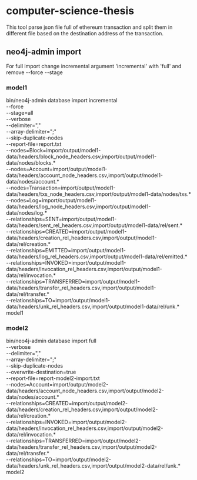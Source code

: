 # computer-science-thesis
This tool parse json file full of ethereum transaction and split them in different file based on
the destination address of the transaction.

## neo4j-admin import
For full import change incremental argument 'incremental' with 'full' and remove --force --stage

### model1 
bin/neo4j-admin database import incremental \
--force \
--stage=all \
--verbose \
--delimiter="," \
--array-delimiter=";" \
--skip-duplicate-nodes \
--report-file=report.txt \
--nodes=Block=import/output/model1-data/headers/block_node_headers.csv,import/output/model1-data/nodes/blocks.\* \
--nodes=Account=import/output/model1-data/headers/account_node_headers.csv,import/output/model1-data/nodes/account.\* \
--nodes=Transaction=import/output/model1-data/headers/txs_node_headers.csv,import/output/model1-data/nodes/txs.\* \
--nodes=Log=import/output/model1-data/headers/log_node_headers.csv,import/output/model1-data/nodes/log.\* \
--relationships=SENT=import/output/model1-data/headers/sent_rel_headers.csv,import/output/model1-data/rel/sent.\* \
--relationships=CREATED=import/output/model1-data/headers/creation_rel_headers.csv,import/output/model1-data/rel/creation.\* \
--relationships=EMITTED=import/output/model1-data/headers/log_rel_headers.csv,import/output/model1-data/rel/emitted.\* \
--relationships=INVOKED=import/output/model1-data/headers/invocation_rel_headers.csv,import/output/model1-data/rel/invocation.\* \
--relationships=TRANSFERRED=import/output/model1-data/headers/transfer_rel_headers.csv,import/output/model1-data/rel/transfer.\* \
--relationships=TO=import/output/model1-data/headers/unk_rel_headers.csv,import/output/model1-data/rel/unk.\* \
model1

### model2
bin/neo4j-admin database import full \
--verbose \
--delimiter="," \
--array-delimiter=";" \
--skip-duplicate-nodes \
--overwrite-destination=true \
--report-file=report-model2-import.txt \
--nodes=Account=import/output/model2-data/headers/account_node_headers.csv,import/output/model2-data/nodes/account.\* \
--relationships=CREATED=import/output/model2-data/headers/creation_rel_headers.csv,import/output/model2-data/rel/creation.\* \
--relationships=INVOKED=import/output/model2-data/headers/invocation_rel_headers.csv,import/output/model2-data/rel/invocation.\* \
--relationships=TRANSFERRED=import/output/model2-data/headers/transfer_rel_headers.csv,import/output/model2-data/rel/transfer.\* \
--relationships=TO=import/output/model2-data/headers/unk_rel_headers.csv,import/output/model2-data/rel/unk.\* \
model2
